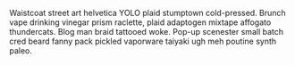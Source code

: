 Waistcoat street art helvetica YOLO plaid stumptown cold-pressed. Brunch vape drinking vinegar prism raclette, plaid adaptogen mixtape affogato thundercats. Blog man braid tattooed woke. Pop-up scenester small batch cred beard fanny pack pickled vaporware taiyaki ugh meh poutine synth paleo.